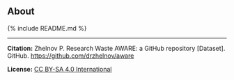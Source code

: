 ## About

{% include README.md %}

---

**Citation:** Zhelnov P. Research Waste AWARE: a GitHub repository [Dataset]. GitHub. https://github.com/drzhelnov/aware

**License:** [CC BY-SA 4.0 International](https://creativecommons.org/licenses/by-sa/4.0/)
